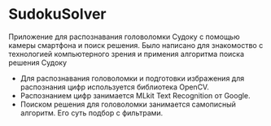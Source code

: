 # SudokuSolver
Приложение для распознавания головоломки Судоку с помощью камеры смартфона и поиск решения.
Было написано для знакомоство с технологией компьютерного зрения и примения алгоритма поиска решения Судоку

* Для распознавания головоломки и подготовки избражения для распознания цифр используется библиотека OpenCV.
* Распознанием цифр занимается MLkit Text Recognition от Google.
* Поиском решения для головоломки занимается самописный алгоритм. Его суть подбор с фильтрами.
